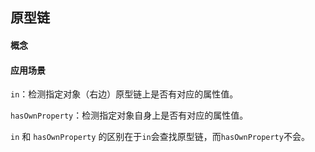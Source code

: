 ## 原型链

#### 概念



#### 应用场景

`in`：检测指定对象（右边）原型链上是否有对应的属性值。

`hasOwnProperty`：检测指定对象自身上是否有对应的属性值。

`in` 和 `hasOwnProperty` 的区别在于`in`会查找原型链，而`hasOwnProperty`不会。

